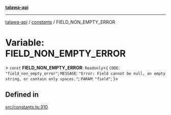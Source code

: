 [**talawa-api**](../../README.md)

***

[talawa-api](../../modules.md) / [constants](../README.md) / FIELD\_NON\_EMPTY\_ERROR

# Variable: FIELD\_NON\_EMPTY\_ERROR

\> `const` **FIELD\_NON\_EMPTY\_ERROR**: `Readonly`\<\{ `CODE`: `"field_non_empty_error"`; `MESSAGE`: `"Error: Field cannot be null, an empty string, or contain only spaces."`; `PARAM`: `"field"`; \}\>

## Defined in

[src/constants.ts:310](https://github.com/PalisadoesFoundation/talawa-api/blob/039b0f127fb8caa46d57186ab4b3bb27fe150903/src/constants.ts#L310)

